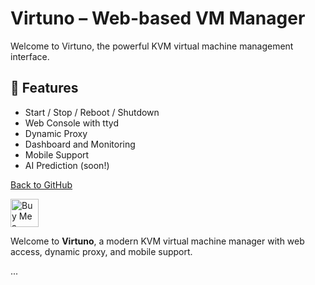 # Virtuno – Web-based VM Manager

Welcome to Virtuno, the powerful KVM virtual machine management interface.

## 🚀 Features

- Start / Stop / Reboot / Shutdown
- Web Console with ttyd
- Dynamic Proxy
- Dashboard and Monitoring
- Mobile Support
- AI Prediction (soon!)

[Back to GitHub](https://github.com/fasgoncalves/virtuno)


<a href="https://www.buymeacoffee.com/fasgoncalves" target="_blank">
  <img src="https://cdn.buymeacoffee.com/buttons/v2/default-yellow.png" height="45" alt="Buy Me a Coffee">
</a>


Welcome to **Virtuno**, a modern KVM virtual machine manager with web access, dynamic proxy, and mobile support.

...
